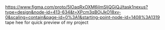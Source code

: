 https://www.figma.com/proto/5IOaqRxOXM6jImSljQGiQJ/task1nexus?type=design&node-id=413-634&t=XPcm3qBOjJkO18xv-0&scaling=contain&page-id=0%3A1&starting-point-node-id=1408%3A1319
tape hee for quick preview of my project
